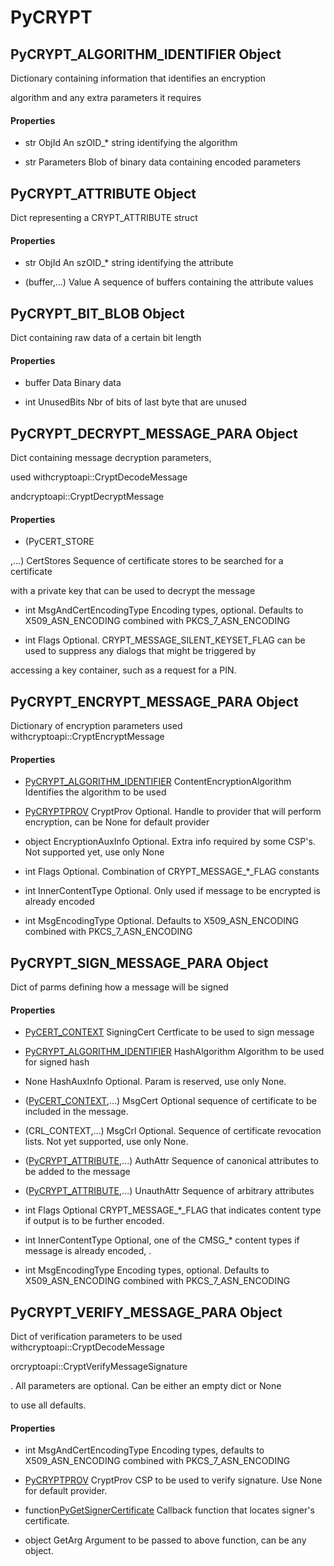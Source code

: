 # PyCRYPT

## PyCRYPT\_ALGORITHM\_IDENTIFIER Object



Dictionary containing information that identifies an encryption 

algorithm and any extra parameters it requires

#### Properties

  - str ObjId
    An szOID\_\* string identifying the algorithm

  - str Parameters
    Blob of binary data containing encoded parameters

## PyCRYPT\_ATTRIBUTE Object



Dict representing a CRYPT\_ATTRIBUTE struct

#### Properties

  - str ObjId
    An szOID\_\* string identifying the attribute

  - \(buffer,\.\.\.\) Value
    A sequence of buffers containing the attribute values

## PyCRYPT\_BIT\_BLOB Object



Dict containing raw data of a certain bit length

#### Properties

  - buffer Data
    Binary data

  - int UnusedBits
    Nbr of bits of last byte that are unused

## PyCRYPT\_DECRYPT\_MESSAGE\_PARA Object



Dict containing message decryption parameters, 

used withcryptoapi::CryptDecodeMessage



 andcryptoapi::CryptDecryptMessage

#### Properties

  - \(PyCERT\_STORE

,\.\.\.\) CertStores
    Sequence of certificate stores to be searched for a certificate 

with a private key that can be used to decrypt the message

  - int MsgAndCertEncodingType
    Encoding types, optional\. Defaults to X509\_ASN\_ENCODING combined with PKCS\_7\_ASN\_ENCODING

  - int Flags
    Optional\.  CRYPT\_MESSAGE\_SILENT\_KEYSET\_FLAG can be used to suppress any dialogs that might be triggered by 

accessing a key container, such as a request for a PIN\.

## PyCRYPT\_ENCRYPT\_MESSAGE\_PARA Object



Dictionary of encryption parameters used withcryptoapi::CryptEncryptMessage

#### Properties

  - [PyCRYPT\_ALGORITHM\_IDENTIFIER](PyCRYPT.md#pycryptalgorithm_identifier) ContentEncryptionAlgorithm
    Identifies the algorithm to be used

  - [PyCRYPTPROV](#pycryptprov) CryptProv
    Optional\. Handle to provider that will perform encryption, can be None for default provider

  - object EncryptionAuxInfo
    Optional\. Extra info required by some CSP's\.  Not supported yet, use only None

  - int Flags
    Optional\.  Combination of CRYPT\_MESSAGE\_\*\_FLAG constants

  - int InnerContentType
    Optional\.  Only used if message to be encrypted is already encoded

  - int MsgEncodingType
    Optional\.  Defaults to X509\_ASN\_ENCODING combined with PKCS\_7\_ASN\_ENCODING

## PyCRYPT\_SIGN\_MESSAGE\_PARA Object



Dict of parms defining how a message will be signed

#### Properties

  - [PyCERT\_CONTEXT](PyCERT.md#pycertcontext) SigningCert
    Certficate to be used to sign message

  - [PyCRYPT\_ALGORITHM\_IDENTIFIER](PyCRYPT.md#pycryptalgorithm_identifier) HashAlgorithm
    Algorithm to be used for signed hash

  - None HashAuxInfo
    Optional\.  Param is reserved, use only None\.

  - \([PyCERT\_CONTEXT](PyCERT.md#pycertcontext),\.\.\.\) MsgCert
    Optional sequence of certificate to be included in the message\.

  - \(CRL\_CONTEXT,\.\.\.\) MsgCrl
    Optional\. Sequence of certificate revocation lists\. Not yet supported, use only None\.

  - \([PyCRYPT\_ATTRIBUTE](PyCRYPT.md#pycryptattribute),\.\.\.\) AuthAttr
    Sequence of canonical attributes to be added to the message

  - \([PyCRYPT\_ATTRIBUTE](PyCRYPT.md#pycryptattribute),\.\.\.\) UnauthAttr
    Sequence of arbitrary attributes

  - int Flags
    Optional CRYPT\_MESSAGE\_\*\_FLAG that indicates content type if output is to be further encoded\.

  - int InnerContentType
    Optional, one of the CMSG\_\* content types if message is already encoded, \.

  - int MsgEncodingType
    Encoding types, optional\. Defaults to X509\_ASN\_ENCODING combined with PKCS\_7\_ASN\_ENCODING

## PyCRYPT\_VERIFY\_MESSAGE\_PARA Object



Dict of verification parameters to be used withcryptoapi::CryptDecodeMessage



 

orcryptoapi::CryptVerifyMessageSignature



\.  All parameters are optional\.  Can be either an empty dict or None 

to use all defaults\.

#### Properties

  - int MsgAndCertEncodingType
    Encoding types, defaults to X509\_ASN\_ENCODING combined with PKCS\_7\_ASN\_ENCODING

  - [PyCRYPTPROV](#pycryptprov) CryptProv
    CSP to be used to verify signature\. Use None for default provider\.

  - function[PyGetSignerCertificate](#pygetsignercertificate)
    Callback function that locates signer's certificate\.

  - object GetArg
    Argument to be passed to above function, can be any object\.